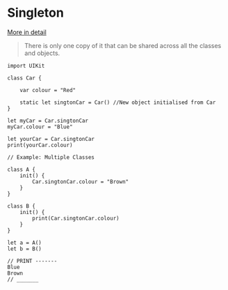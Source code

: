 # Singleton

[More in detail](https://developer.apple.com/documentation/swift/cocoa_design_patterns/managing_a_shared_resource_using_a_singleton/)
> There is only one copy of it that can be shared across all the classes and objects. 

```
import UIKit

class Car {
    
    var colour = "Red"
    
    static let singtonCar = Car() //New object initialised from Car
}

let myCar = Car.singtonCar
myCar.colour = "Blue"

let yourCar = Car.singtonCar
print(yourCar.colour)

// Example: Multiple Classes

class A {
    init() {
        Car.singtonCar.colour = "Brown"
    }
}

class B {
    init() {
        print(Car.singtonCar.colour)
    }
}

let a = A()
let b = B()

// PRINT -------
Blue 
Brown
// _______

```
